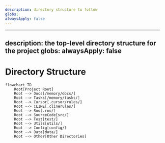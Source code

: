 ```yaml
---
description: directory structure to follow
globs: 
alwaysApply: false
---
```

---
description: the top-level directory structure for the project
globs: 
alwaysApply: false
---     
# Directory Structure
```mermaid
flowchart TD
    Root[Project Root]
    Root --> Docs[/memory/docs/]
    Root --> Tasks[/memory/tasks/]
    Root --> Cursor[.cursor/rules/]
    Root --> CLINE[.clinerules/]
    Root --> Roo[.roo/]
    Root --> SourceCode[src/]
    Root --> Test[test/]
    Root --> Utils[utils/]
    Root --> Config[config/]
    Root --> Data[data/]
    Root --> Other[Other Directories]
```